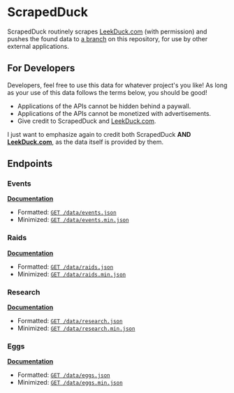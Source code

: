 # ScrapedDuck

ScrapedDuck routinely scrapes [LeekDuck.com](https://leekduck.com) (with permission) and pushes the found data to [a branch](https://github.com/bigfoott/ScrapedDuck/tree/data) on this repository, for use by other external applications.

## For Developers

Developers, feel free to use this data for whatever project's you like! As long as your use of this data follows the terms below, you should be good!

- Applications of the APIs cannot be hidden behind a paywall.
- Applications of the APIs cannot be monetized with advertisements.
- Give credit to ScrapedDuck and [LeekDuck.com](https://leekduck.com).

I just want to emphasize again to credit both ScrapedDuck **AND [LeekDuck.com](https://leekduck.com)**, as the data itself is provided by them.

## Endpoints

### Events

[**Documentation**](/docs/EVENTS.md)

- Formatted: [`GET /data/events.json`](https://raw.githubusercontent.com/bigfoott/ScrapedDuck/data/events.json)
- Minimized: [`GET /data/events.min.json`](https://raw.githubusercontent.com/bigfoott/ScrapedDuck/data/events.min.json)

### Raids

[**Documentation**](/docs/RAIDS.md)

- Formatted: [`GET /data/raids.json`](https://raw.githubusercontent.com/bigfoott/ScrapedDuck/data/raids.json)
- Minimized: [`GET /data/raids.min.json`](https://raw.githubusercontent.com/bigfoott/ScrapedDuck/data/raids.min.json)

### Research

[**Documentation**](/docs/RESEARCH.md)

- Formatted: [`GET /data/research.json`](https://raw.githubusercontent.com/bigfoott/ScrapedDuck/data/research.json)
- Minimized: [`GET /data/research.min.json`](https://raw.githubusercontent.com/bigfoott/ScrapedDuck/data/research.min.json)

### Eggs

[**Documentation**](/docs/EGGS.md)

- Formatted: [`GET /data/eggs.json`](https://raw.githubusercontent.com/bigfoott/ScrapedDuck/data/eggs.json)
- Minimized: [`GET /data/eggs.min.json`](https://raw.githubusercontent.com/bigfoott/ScrapedDuck/data/eggs.min.json)
